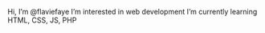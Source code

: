 Hi, I’m @flaviefaye 
I’m interested in web development
I’m currently learning HTML, CSS, JS, PHP

<!---
flaviefaye/flaviefaye is a ✨ special ✨ repository because its `README.md` (this file) appears on your GitHub profile.
You can click the Preview link to take a look at your changes.
--->
